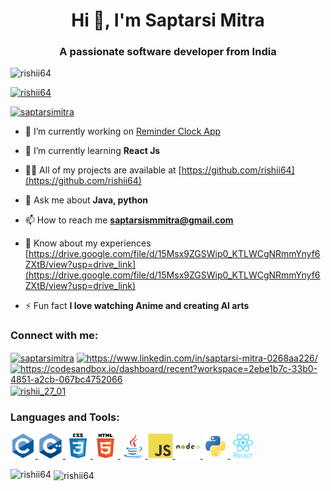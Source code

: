 <h1 align="center">Hi 👋, I'm Saptarsi Mitra</h1>
<h3 align="center">A passionate software developer from India</h3>

<p align="left"> <img src="https://komarev.com/ghpvc/?username=rishii64&label=Profile%20views&color=0e75b6&style=flat" alt="rishii64" /> </p>

<p align="left"> <a href="https://github.com/ryo-ma/github-profile-trophy"><img src="https://github-profile-trophy.vercel.app/?username=rishii64" alt="rishii64" /></a> </p>

<p align="left"> <a href="https://twitter.com/saptarsimitra" target="blank"><img src="https://img.shields.io/twitter/follow/saptarsimitra?logo=twitter&style=for-the-badge" alt="saptarsimitra" /></a> </p>

- 🔭 I’m currently working on [Reminder Clock App](https://rishii64.github.io/EA25-JS_Reminder_Clock_Project/)

- 🌱 I’m currently learning **React Js**

- 👨‍💻 All of my projects are available at [https://github.com/rishii64](https://github.com/rishii64)

- 💬 Ask me about **Java, python**

- 📫 How to reach me **saptarsismmitra@gmail.com**

- 📄 Know about my experiences [https://drive.google.com/file/d/15Msx9ZGSWip0_KTLWCgNRmmYnyf6ZXtB/view?usp=drive_link](https://drive.google.com/file/d/15Msx9ZGSWip0_KTLWCgNRmmYnyf6ZXtB/view?usp=drive_link)

- ⚡ Fun fact **I love watching Anime and creating AI arts**

<h3 align="left">Connect with me:</h3>
<p align="left">
<a href="https://twitter.com/saptarsimitra" target="blank"><img align="center" src="https://raw.githubusercontent.com/rahuldkjain/github-profile-readme-generator/master/src/images/icons/Social/twitter.svg" alt="saptarsimitra" height="30" width="40" /></a>
<a href="https://www.linkedin.com/in/saptarsi-mitra-0268aa226/" target="blank"><img align="center" src="https://raw.githubusercontent.com/rahuldkjain/github-profile-readme-generator/master/src/images/icons/Social/linked-in-alt.svg" alt="https://www.linkedin.com/in/saptarsi-mitra-0268aa226/" height="30" width="40" /></a>
<a href="https://codesandbox.com/https://codesandbox.io/dashboard/recent?workspace=2ebe1b7c-33b0-4851-a2cb-067bc4752066" target="blank"><img align="center" src="https://raw.githubusercontent.com/rahuldkjain/github-profile-readme-generator/master/src/images/icons/Social/codesandbox.svg" alt="https://codesandbox.io/dashboard/recent?workspace=2ebe1b7c-33b0-4851-a2cb-067bc4752066" height="30" width="40" /></a>
<a href="https://instagram.com/rishii_27_01" target="blank"><img align="center" src="https://raw.githubusercontent.com/rahuldkjain/github-profile-readme-generator/master/src/images/icons/Social/instagram.svg" alt="rishii_27_01" height="30" width="40" /></a>
</p>

<h3 align="left">Languages and Tools:</h3>
<p align="left"> <a href="https://www.cprogramming.com/" target="_blank" rel="noreferrer"> <img src="https://raw.githubusercontent.com/devicons/devicon/master/icons/c/c-original.svg" alt="c" width="40" height="40"/> </a> <a href="https://www.w3schools.com/cpp/" target="_blank" rel="noreferrer"> <img src="https://raw.githubusercontent.com/devicons/devicon/master/icons/cplusplus/cplusplus-original.svg" alt="cplusplus" width="40" height="40"/> </a> <a href="https://www.w3schools.com/css/" target="_blank" rel="noreferrer"> <img src="https://raw.githubusercontent.com/devicons/devicon/master/icons/css3/css3-original-wordmark.svg" alt="css3" width="40" height="40"/> </a> <a href="https://www.w3.org/html/" target="_blank" rel="noreferrer"> <img src="https://raw.githubusercontent.com/devicons/devicon/master/icons/html5/html5-original-wordmark.svg" alt="html5" width="40" height="40"/> </a> <a href="https://www.java.com" target="_blank" rel="noreferrer"> <img src="https://raw.githubusercontent.com/devicons/devicon/master/icons/java/java-original.svg" alt="java" width="40" height="40"/> </a> <a href="https://developer.mozilla.org/en-US/docs/Web/JavaScript" target="_blank" rel="noreferrer"> <img src="https://raw.githubusercontent.com/devicons/devicon/master/icons/javascript/javascript-original.svg" alt="javascript" width="40" height="40"/> </a> <a href="https://nodejs.org" target="_blank" rel="noreferrer"> <img src="https://raw.githubusercontent.com/devicons/devicon/master/icons/nodejs/nodejs-original-wordmark.svg" alt="nodejs" width="40" height="40"/> </a> <a href="https://www.python.org" target="_blank" rel="noreferrer"> <img src="https://raw.githubusercontent.com/devicons/devicon/master/icons/python/python-original.svg" alt="python" width="40" height="40"/> </a> <a href="https://reactjs.org/" target="_blank" rel="noreferrer"> <img src="https://raw.githubusercontent.com/devicons/devicon/master/icons/react/react-original-wordmark.svg" alt="react" width="40" height="40"/> </a> </p>

<p><img align="left" src="https://github-readme-stats.vercel.app/api/top-langs?username=rishii64&show_icons=true&locale=en&layout=compact" alt="rishii64" /></p>

<p>&nbsp;<img align="center" src="https://github-readme-stats.vercel.app/api?username=rishii64&show_icons=true&locale=en" alt="rishii64" /></p>
